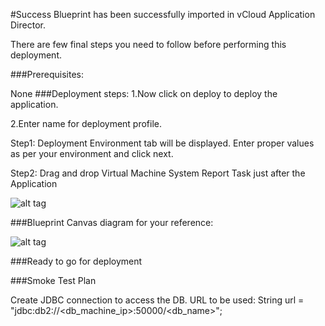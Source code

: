 #Success
Blueprint has been successfully imported in vCloud Application Director. 

There are  few final steps you need to follow before performing this deployment.

###Prerequisites:

None
###Deployment steps:
1.Now click on deploy to deploy the application.

2.Enter name for deployment profile.

Step1: Deployment Environment tab will be displayed. Enter proper values as per your environment and click next.


Step2: Drag and drop Virtual Machine System Report Task just after the Application 


![alt tag](https://raw.github.com/vmware-applicationdirector/solutions-import-beta/Virtual-Machine-System-Report-50/VMSystemReport1.png)

		
###Blueprint Canvas diagram for your reference: 

![alt tag](https://raw.github.com/vmware-applicationdirector/solutions-import-beta/Virtual-Machine-System-Report-50/VMSystemReport3.png)

###Ready to go for deployment

###Smoke Test Plan

Create JDBC connection to access the DB. URL to be used:
String url = "jdbc:db2://<db_machine_ip>:50000/<db_name>";





 








